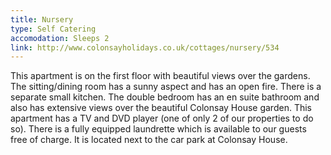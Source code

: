 ```yaml
---
title: Nursery
type: Self Catering
accomodation: Sleeps 2
link: http://www.colonsayholidays.co.uk/cottages/nursery/534
---
```


This apartment is on the first floor with beautiful views over the gardens. The sitting/dining room has a sunny aspect and has an open fire.  There is a separate small kitchen. The double bedroom has an en suite bathroom and also has extensive views over the beautiful Colonsay House garden. This apartment has a TV and DVD player (one of only 2 of our properties to do so). There is a fully equipped laundrette which is available to our guests free of charge.  It is located next to the car park at Colonsay House.
